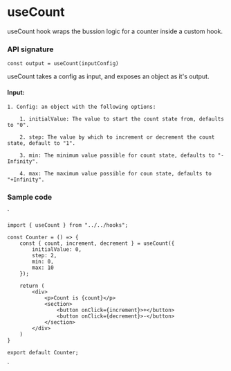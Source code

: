 # useCount
useCount hook wraps the bussion logic for a counter inside a custom hook.


### API signature
`const output = useCount(inputConfig)`

useCount takes a config as input, and exposes an object as it's output.

#### Input: 
    1. Config: an object with the following options:

        1. initialValue: The value to start the count state from, defaults to "0".

        2. step: The value by which to increment or decrement the count state, default to "1".

        3. min: The minimum value possible for count state, defaults to "-Infinity".

        4. max: The maximum value possible for coun state, defaults to "+Infinity".

### Sample code
`   
    
    import { useCount } from "../../hooks";

    const Counter = () => {
        const { count, increment, decrement } = useCount({
            initialValue: 0,
            step: 2,
            min: 0,
            max: 10
        });

        return (
            <div>
                <p>Count is {count}</p>
                <section>
                    <button onClick={increment}>+</button>
                    <button onClick={decrement}>-</button>
                </section>
            </div>
        )
    }

    export default Counter;
`
